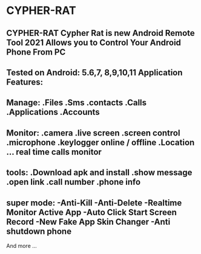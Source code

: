 # CYPHER-RAT
CYPHER-RAT
Cypher Rat is new Android Remote Tool 2021
Allows you to Control Your Android Phone From PC
-------------------------
Tested on Android: 5.6,7, 8,9,10,11
Application Features:
------
Manage:
.Files
.Sms
.contacts
.Calls
.Applications
.Accounts
------
Monitor:
.camera
.live screen
.screen control
.microphone
.keylogger online / offline
.Location
... real time calls monitor
------
tools:
.Download apk and install
.show message
.open link
.call number
.phone info
------
super mode:
-Anti-Kill
-Anti-Delete
-Realtime Monitor Active App
-Auto Click Start Screen Record
-New Fake App Skin Changer
-Anti shutdown phone
------------
And more ...
